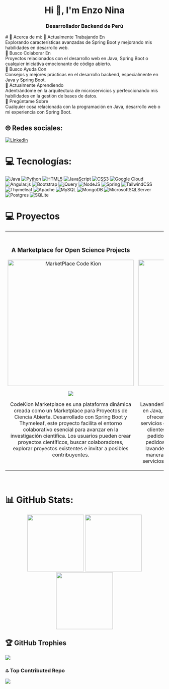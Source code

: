 <h1 align="center">Hi 👋, I'm Enzo Nina</h1>
<h3 align="center">Desarrollador Backend de Perú</h3>
# 💫 Acerca de mi:
🔭 Actualmente Trabajando En<br>Explorando características avanzadas de Spring Boot y mejorando mis habilidades en desarrollo web.<br>👯 Busco Colaborar En<br>Proyectos relacionados con el desarrollo web en Java, Spring Boot o cualquier iniciativa emocionante de código abierto.<br>🤝 Busco Ayuda Con<br>Consejos y mejores prácticas en el desarrollo backend, especialmente en Java y Spring Boot.<br>🌱 Actualmente Aprendiendo<br>Adentrándome en la arquitectura de microservicios y perfeccionando mis habilidades en la gestión de bases de datos.<br>💬 Pregúntame Sobre<br>Cualquier cosa relacionada con la programación en Java, desarrollo web o mi experiencia con Spring Boot.


## 🌐 Redes sociales:
[![LinkedIn](https://img.shields.io/badge/LinkedIn-%230077B5.svg?logo=linkedin&logoColor=white)](https://linkedin.com/in/https://www.linkedin.com/in/enzoninaar/) 

# 💻 Tecnologías:
![Java](https://img.shields.io/badge/java-%23ED8B00.svg?style=flat&logo=openjdk&logoColor=white) ![Python](https://img.shields.io/badge/python-3670A0?style=flat&logo=python&logoColor=ffdd54) ![HTML5](https://img.shields.io/badge/html5-%23E34F26.svg?style=flat&logo=html5&logoColor=white) ![JavaScript](https://img.shields.io/badge/javascript-%23323330.svg?style=flat&logo=javascript&logoColor=%23F7DF1E) ![CSS3](https://img.shields.io/badge/css3-%231572B6.svg?style=flat&logo=css3&logoColor=white) ![Google Cloud](https://img.shields.io/badge/GoogleCloud-%234285F4.svg?style=flat&logo=google-cloud&logoColor=white) ![Angular.js](https://img.shields.io/badge/angular.js-%23E23237.svg?style=flat&logo=angularjs&logoColor=white) ![Bootstrap](https://img.shields.io/badge/bootstrap-%238511FA.svg?style=flat&logo=bootstrap&logoColor=white) ![jQuery](https://img.shields.io/badge/jquery-%230769AD.svg?style=flat&logo=jquery&logoColor=white) ![NodeJS](https://img.shields.io/badge/node.js-6DA55F?style=flat&logo=node.js&logoColor=white) ![Spring](https://img.shields.io/badge/spring-%236DB33F.svg?style=flat&logo=spring&logoColor=white) ![TailwindCSS](https://img.shields.io/badge/tailwindcss-%2338B2AC.svg?style=flat&logo=tailwind-css&logoColor=white) ![Thymeleaf](https://img.shields.io/badge/Thymeleaf-%23005C0F.svg?style=flat&logo=Thymeleaf&logoColor=white) ![Apache](https://img.shields.io/badge/apache-%23D42029.svg?style=flat&logo=apache&logoColor=white) ![MySQL](https://img.shields.io/badge/mysql-%2300000f.svg?style=flat&logo=mysql&logoColor=white) ![MongoDB](https://img.shields.io/badge/MongoDB-%234ea94b.svg?style=flat&logo=mongodb&logoColor=white) ![MicrosoftSQLServer](https://img.shields.io/badge/Microsoft%20SQL%20Server-CC2927?style=flat&logo=microsoft%20sql%20server&logoColor=white) ![Postgres](https://img.shields.io/badge/postgres-%23316192.svg?style=flat&logo=postgresql&logoColor=white) ![SQLite](https://img.shields.io/badge/sqlite-%2307405e.svg?style=flat&logo=sqlite&logoColor=white)

# 💻 Proyectos
<table>
<tr>
<td width="50%">
<h3 align="center">A Marketplace for Open Science Projects</h3>
<div align="center">
<a href="https://github.com/EnzoNina/codeKion-MarketPlace" target="_blank"><img src="https://th.bing.com/th/id/OIG1.onTZa9sdajH_aS2jcKhT?pid=ImgGn" width="400" alt="MarketPlace Code Kion"></a>
<p>
<a href="https://github.com/EnzoNina/codeKion-MarketPlace" target="_blank">
<img src="https://img.shields.io/badge/CÓDIGO-ff9?style=for-the-badge&logo=github&logoColor=black">
</a>
</p>
<p>CodeKion Marketplace es una plataforma dinámica creada como un Marketplace para Proyectos de Ciencia Abierta. Desarrollado con Spring Boot y Thymeleaf, este proyecto facilita el entorno colaborativo esencial para avanzar en la investigación científica. Los usuarios pueden crear proyectos científicos, buscar colaboradores, explorar proyectos existentes e invitar a posibles contribuyentes.</p>
</div>
                                                                                      
</td>

<td width="50%">
               <br>
<h3 align="center">Lavanderia UTP</h3>
<div align="center">                                       
<a href="https://github.com/EnzoNina/Lavanderia-Final-MAVEN" target="_blank"><img src="https://th.bing.com/th/id/OIG3.j.jR60XsVyMTbGezO_rx?w=1024&h=1024&rs=1&pid=ImgDetMain" width="400" alt="Lavanderia UTP"></a>
<br>
<p>
<a href="https://github.com/EnzoNina/Lavanderia-Final-MAVEN" target="_blank">
<img src="https://img.shields.io/badge/C%C3%93DIGO-80ffaa?style=for-the-badge&logo=github&logoColor=black">
</a>
</p>
</p>Lavandería UTP es una aplicación web desarrollada en Java, JSP, Servlets y Bootstrap, diseñada para ofrecer una solución eficiente en el manejo de servicios de lavandería. Este proyecto permite a los clientes registrarse, agregar prendas, solicitar pedidos a domicilio y visualizar su historial de pedidos. Además, brinda a los empleados de la lavandería la capacidad de registrar clientes de manera presencial, gestionar pedidos, clientes, servicios, categorías, entre otras funcionalidades.</p>
</div>   
</td>
</table>                                                                                 
<br>
                                                                 
# 📊 GitHub Stats:
<div align="center">  
  <img height="180em" src="https://github-readme-stats.vercel.app/api?username=EnzoNina&theme=dark&hide_border=false&include_all_commits=true&count_private=true"/>
  <img height="180em" src="https://github-readme-streak-stats.herokuapp.com/?user=EnzoNina&theme=dark&hide_border=false"/>
  <img height="180em" src="https://github-readme-stats.vercel.app/api/top-langs/?username=EnzoNina&theme=dark&hide_border=false&include_all_commits=true&count_private=true&layout=compact"/>
</div>


## 🏆 GitHub Trophies
![](https://github-profile-trophy.vercel.app/?username=EnzoNina&theme=radical&no-frame=false&no-bg=true&margin-w=4)

### 🔝 Top Contributed Repo
![](https://github-contributor-stats.vercel.app/api?username=EnzoNina&limit=5&theme=onedark&combine_all_yearly_contributions=true)

<!-- Proudly created with GPRM ( https://gprm.itsvg.in ) -->
